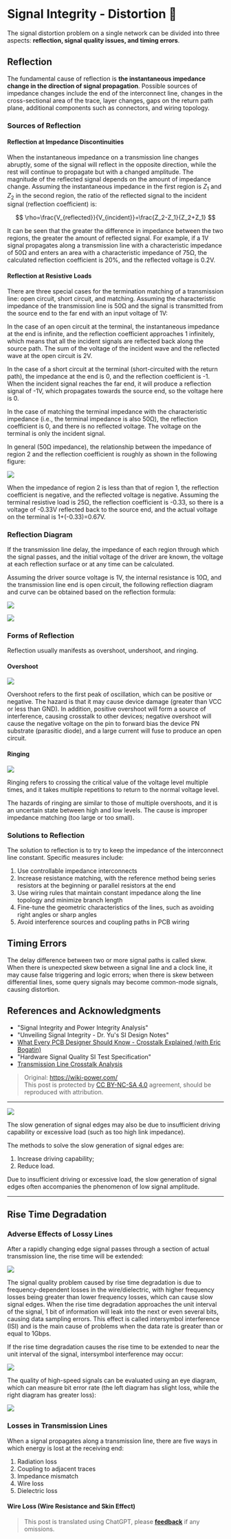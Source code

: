 # Signal Integrity - Distortion 🚧

The signal distortion problem on a single network can be divided into three aspects: **reflection, signal quality issues, and timing errors**.

## Reflection

The fundamental cause of reflection is **the instantaneous impedance change in the direction of signal propagation**. Possible sources of impedance changes include the end of the interconnect line, changes in the cross-sectional area of the trace, layer changes, gaps on the return path plane, additional components such as connectors, and wiring topology.

### Sources of Reflection

#### Reflection at Impedance Discontinuities

When the instantaneous impedance on a transmission line changes abruptly, some of the signal will reflect in the opposite direction, while the rest will continue to propagate but with a changed amplitude. The magnitude of the reflected signal depends on the amount of impedance change. Assuming the instantaneous impedance in the first region is $Z_1$ and $Z_2$ in the second region, the ratio of the reflected signal to the incident signal (reflection coefficient) is:

$$
\rho=\frac{V_{reflected}}{V_{incident}}=\frac{Z_2-Z_1}{Z_2+Z_1}
$$

It can be seen that the greater the difference in impedance between the two regions, the greater the amount of reflected signal. For example, if a 1V signal propagates along a transmission line with a characteristic impedance of 50Ω and enters an area with a characteristic impedance of 75Ω, the calculated reflection coefficient is 20%, and the reflected voltage is 0.2V.

#### Reflection at Resistive Loads

There are three special cases for the termination matching of a transmission line: open circuit, short circuit, and matching. Assuming the characteristic impedance of the transmission line is 50Ω and the signal is transmitted from the source end to the far end with an input voltage of 1V:

In the case of an open circuit at the terminal, the instantaneous impedance at the end is infinite, and the reflection coefficient approaches 1 infinitely, which means that all the incident signals are reflected back along the source path. The sum of the voltage of the incident wave and the reflected wave at the open circuit is 2V.

In the case of a short circuit at the terminal (short-circuited with the return path), the impedance at the end is 0, and the reflection coefficient is -1. When the incident signal reaches the far end, it will produce a reflection signal of -1V, which propagates towards the source end, so the voltage here is 0.

In the case of matching the terminal impedance with the characteristic impedance (i.e., the terminal impedance is also 50Ω), the reflection coefficient is 0, and there is no reflected voltage. The voltage on the terminal is only the incident signal.

In general (50Ω impedance), the relationship between the impedance of region 2 and the reflection coefficient is roughly as shown in the following figure:

![](https://f004.backblazeb2.com/file/wiki-media/img/20221210182554.png)

When the impedance of region 2 is less than that of region 1, the reflection coefficient is negative, and the reflected voltage is negative. Assuming the terminal resistive load is 25Ω, the reflection coefficient is -0.33, so there is a voltage of -0.33V reflected back to the source end, and the actual voltage on the terminal is 1+(-0.33)=0.67V.

### Reflection Diagram

If the transmission line delay, the impedance of each region through which the signal passes, and the initial voltage of the driver are known, the voltage at each reflection surface or at any time can be calculated.

Assuming the driver source voltage is 1V, the internal resistance is 10Ω, and the transmission line end is open circuit, the following reflection diagram and curve can be obtained based on the reflection formula:

![](https://f004.backblazeb2.com/file/wiki-media/img/20221210182654.png)

![](https://f004.backblazeb2.com/file/wiki-media/img/20221210182717.png)

### Forms of Reflection

Reflection usually manifests as overshoot, undershoot, and ringing.

#### Overshoot

![](https://f004.backblazeb2.com/file/wiki-media/img/20211220091443.png)

Overshoot refers to the first peak of oscillation, which can be positive or negative. The hazard is that it may cause device damage (greater than VCC or less than GND). In addition, positive overshoot will form a source of interference, causing crosstalk to other devices; negative overshoot will cause the negative voltage on the pin to forward bias the device PN substrate (parasitic diode), and a large current will fuse to produce an open circuit.

#### Ringing

![](https://f004.backblazeb2.com/file/wiki-media/img/20211220094236.png)

Ringing refers to crossing the critical value of the voltage level multiple times, and it takes multiple repetitions to return to the normal voltage level.

The hazards of ringing are similar to those of multiple overshoots, and it is an uncertain state between high and low levels. The cause is improper impedance matching (too large or too small).

### Solutions to Reflection

The solution to reflection is to try to keep the impedance of the interconnect line constant. Specific measures include:



1. Use controllable impedance interconnects
2. Increase resistance matching, with the reference method being series resistors at the beginning or parallel resistors at the end
3. Use wiring rules that maintain constant impedance along the line topology and minimize branch length
4. Fine-tune the geometric characteristics of the lines, such as avoiding right angles or sharp angles
5. Avoid interference sources and coupling paths in PCB wiring

## Timing Errors

The delay difference between two or more signal paths is called skew. When there is unexpected skew between a signal line and a clock line, it may cause false triggering and logic errors; when there is skew between differential lines, some query signals may become common-mode signals, causing distortion.

## References and Acknowledgments

- "Signal Integrity and Power Integrity Analysis"
- "Unveiling Signal Integrity - Dr. Yu's SI Design Notes"
- [What Every PCB Designer Should Know - Crosstalk Explained (with Eric Bogatin)](https://www.youtube.com/watch?v=EF7SxgcDfCo)
- "Hardware Signal Quality SI Test Specification"
- [Transmission Line Crosstalk Analysis](https://blog.csdn.net/weixin_40877615/article/details/95329866)

> Original: <https://wiki-power.com/>  
> This post is protected by [CC BY-NC-SA 4.0](https://creativecommons.org/licenses/by/4.0/deed.en) agreement, should be reproduced with attribution.

---

![](https://f004.backblazeb2.com/file/wiki-media/img/20211220093258.png)

The slow generation of signal edges may also be due to insufficient driving capability or excessive load (such as too high link impedance).

The methods to solve the slow generation of signal edges are:

1. Increase driving capability;
2. Reduce load.

Due to insufficient driving or excessive load, the slow generation of signal edges often accompanies the phenomenon of low signal amplitude.

---

## Rise Time Degradation

### Adverse Effects of Lossy Lines

After a rapidly changing edge signal passes through a section of actual transmission line, the rise time will be extended:

![](https://f004.backblazeb2.com/file/wiki-media/img/20220105174702.png)

The signal quality problem caused by rise time degradation is due to frequency-dependent losses in the wire/dielectric, with higher frequency losses being greater than lower frequency losses, which can cause slow signal edges. When the rise time degradation approaches the unit interval of the signal, 1 bit of information will leak into the next or even several bits, causing data sampling errors. This effect is called intersymbol interference (ISI) and is the main cause of problems when the data rate is greater than or equal to 1Gbps.

If the rise time degradation causes the rise time to be extended to near the unit interval of the signal, intersymbol interference may occur:

![](https://f004.backblazeb2.com/file/wiki-media/img/20220110093600.png)

The quality of high-speed signals can be evaluated using an eye diagram, which can measure bit error rate (the left diagram has slight loss, while the right diagram has greater loss):

![](https://f004.backblazeb2.com/file/wiki-media/img/20220110104943.png)

### Losses in Transmission Lines

When a signal propagates along a transmission line, there are five ways in which energy is lost at the receiving end:

1. Radiation loss
2. Coupling to adjacent traces
3. Impedance mismatch
4. Wire loss
5. Dielectric loss

#### Wire Loss (Wire Resistance and Skin Effect)

> This post is translated using ChatGPT, please [**feedback**](https://github.com/linyuxuanlin/Wiki_MkDocs/issues/new) if any omissions.